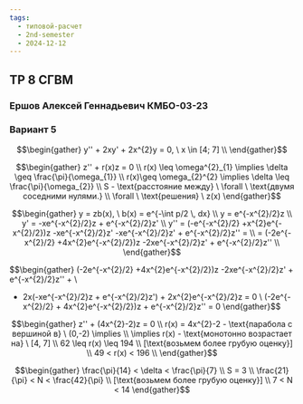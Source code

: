 ```yaml
---
tags:
  - типовой-расчет
  - 2nd-semester
  - 2024-12-12
---
```

## ТР 8 СГВМ

### Ершов Алексей Геннадьевич КМБО-03-23

### Вариант 5

$$\begin{gather}
y'' + 2xy' + 2x^{2}y = 0, \ x \in [4; 7] \\
\end{gather}$$

$$\begin{gather}
z'' + r(x)z = 0 \\
r(x) \leq \omega^{2}_{1} \implies \delta \geq \frac{\pi}{\omega_{1}} \\
r(x)\geq \omega_{2}^{2} \implies \delta \leq \frac{\pi}{\omega_{2}} \\
S - \text{расстояние между} \ \forall \ \text{двумя соседними нулями.} \\
\forall \ \text{решения} \ z(x)
\end{gather}$$

$$\begin{gather}
y = zb(x), \ b(x) = e^{-\int p/2 \, dx} \\
y = e^{-x^{2}/2}z \\
y' = -xe^{-x^{2}/2}z + e^{-x^{2}/2}z' \\
y'' = (-e^{-x^{2}/2} +x^{2}e^{-x^{2}/2})z -xe^{-x^{2}/2}z' -xe^{-x^{2}/2}z' + e^{-x^{2}/2}z'' = \\
= (-2e^{-x^{2}/2} +4x^{2}e^{-x^{2}/2})z -2xe^{-x^{2}/2}z' + e^{-x^{2}/2}z'' \\
\end{gather}$$

$$\begin{gather}
(-2e^{-x^{2}/2} +4x^{2}e^{-x^{2}/2})z -2xe^{-x^{2}/2}z' + e^{-x^{2}/2}z'' + \\
+ 2x(-xe^{-x^{2}/2}z + e^{-x^{2}/2}z') + 2x^{2}e^{-x^{2}/2}z = 0 \\
(-2e^{-x^{2}/2} + 4x^{2}e^{-x^{2}/2})z + e^{-x^{2}/2}z'' = 0
\end{gather}$$

$$\begin{gather}
z'' + (4x^{2}-2)z = 0 \\
r(x) = 4x^{2}-2 - \text{парабола с вершиной в} \ (0,-2) \implies \\
\implies r(x) - \text{монотонно возрастает на} \ [4, 7] \\
62 \leq r(x) \leq 194 \\
[\text{возьмем более грубую оценку}] \\
49 < r(x) < 196 \\
\end{gather}$$

$$\begin{gather}
\frac{\pi}{14} < \delta < \frac{\pi}{7} \\
S = 3 \\
\frac{21}{\pi} < N < \frac{42}{\pi} \\
[\text{возьмем более грубую оценку}] \\
7 < N < 14
\end{gather}$$

